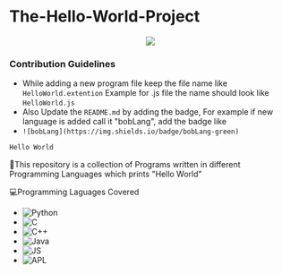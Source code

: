 # The-Hello-World-Project

<p align="center">
  <a href="https://github.com/H4K3R13/readme-typing-svg"><img src="https://readme-typing-svg.herokuapp.com/?lines=;Hello%20World;Programs&font=Fira%20Code&center=true&width=440&height=45&color=f75c7e&vCenter=true&size=22"></a>
</p>

### Contribution Guidelines
- While adding a new program file keep the file name like `HelloWorld.extention`
Example for .js file the name should look like `HelloWorld.js`
- Also Update the `README.md` by adding the badge, For example if new language is added call it "bobLang", add the badge like
 - `![bobLang](https://img.shields.io/badge/bobLang-green)`
```bash
Hello World
```
🔴This repository is a collection of Programs written in different Programming Languages which prints "Hello World"

💻Programming Laguages Covered

- ![Python](https://img.shields.io/badge/Python-green)
- ![C](https://img.shields.io/badge/C-grey)
- ![C++](https://img.shields.io/badge/C++-grey)
- ![Java](https://img.shields.io/badge/Java-red)
- ![JS](https://img.shields.io/badge/JavaScript-yellow)
- ![APL](https://img.shields.io/badge/APL-green)
<!--  https://medium.com/web-development-zone/a-complete-list-of-computer-programming-languages-1d8bc5a891f  --->
